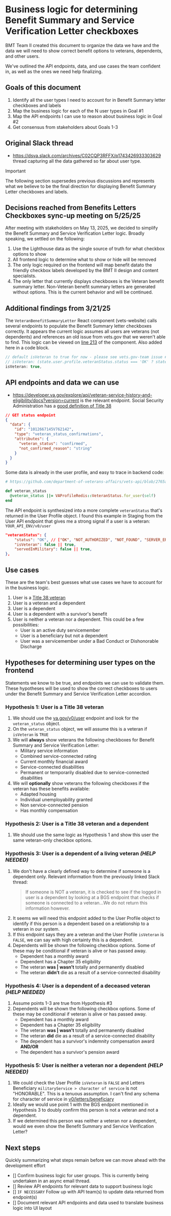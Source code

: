 # Business logic for determining Benefit Summary and Service Verification Letter checkboxes

BMT Team II created this document to organize the data we have and the data we will need to show correct benefit options to veterans, dependents, and other users.

We've outlined the API endpoints, data, and use cases the team confident in, as well as the ones we need help finalizing.

## Goals of this document
1. Identify all the user types I need to account for in Benefit Summary letter checkboxes and labels
2. Map the business logic for each of the N user types in Goal #1
3. Map the API endpoints I can use to reason about business logic in Goal #2
4. Get consensus from stakeholders about Goals 1-3

## Original Slack thread
* https://dsva.slack.com/archives/C02CQP3RFFX/p1743426933303629 thread capturing all the data gathered so far about user type.

> [!IMPORTANT]
> The following section supersedes previous discussions and represents what we believe to be the final direction for displaying Benefit Summary Letter checkboxes and labels.

## Decisions reached from Benefits Letters Checkboxes sync-up meeting on 5/25/25
After meeting with stakeholders on May 13, 2025, we decided to simplify the Benefit Summary and Service Verification Letter logic. Broadly speaking, we settled on the following:

1. Use the Lighthouse data as the single source of truth for what checkbox options to show
1. All frontend logic to determine what to show or hide will be removed
1. The only logic required on the frontend will map benefit datato the friendly checkbox labels developed by the BMT II design and content specialists.
1. The only letter that currently displays checkboxes is the Veteran benefit summary letter. Non-Veteran benefit summary letters are generated without options. This is the current behavior and will be continued.

## Additional findings from 3/21/25
The `VeteranBenefitSummaryLetter` React component (vets-website) calls several endpoints to populate the Benefit Summary letter checkboxes correctly. It appears the current logic assumes all users are veterans (not dependents) and references an old issue from vets.gov that we weren't able to find. This logic can be viewed on [line 213](https://github.com/department-of-veterans-affairs/vets-website/blob/575faac12a020577a08d5e81935f4a289d489e32/src/applications/letters/containers/VeteranBenefitSummaryLetter.jsx#L213) of the component. Also added here in a code block.

```javascript
// default isVeteran to true for now - please see vets.gov-team issue #6250
// isVeteran: (state.user.profile.veteranStatus.status === 'OK' ? state.user.profile.veteranStatus.isVeteran : true),
isVeteran: true,
```

## API endpoints and data we can use
* https://developer.va.gov/explore/api/veteran-service-history-and-eligibility/docs?version=current is the relevant endpoint. Social Security Administration has a [good definition of Title 38](https://www.ssa.gov/OP_Home/comp2/D-USC-38.html)

```json
// GET status endpoint
{
  "data": {
    "id": "1012667145V762142",
    "type": "veteran_status_confirmations",
    "attributes": {
      "veteran_status": "confirmed",
      "not_confirmed_reason": "string"
    }
  }
}
```

Some data is already in the user profile, and easy to trace in backend code:

```ruby
# https://github.com/department-of-veterans-affairs/vets-api/blob/2765a5da0eb3f8e577e83a9774440b8b42a819ac/app/models/user.rb#L386

def veteran_status
  @veteran_status ||= VAProfileRedis::VeteranStatus.for_user(self)
end
```

The API endpoint is synthesized into a more complete `veteranStatus` that's returned in the User Profile object. I found this example in Staging from the User API endpoint that gives me a strong signal if a user is a veteran: `YOUR_API_ENV/v0/user`

```json
"veteranStatus": {
	"status": "OK", // ["OK", "NOT_AUTHORIZED", "NOT_FOUND", "SERVER_ERROR"]
	"isVeteran": false || true,
    "servedInMilitary": false || true,
},
```
## Use cases
These are the team's best guesses what use cases we have to account for in the business logic.

1. User is a [Title 38 veteran](https://www.ssa.gov/OP_Home/comp2/D-USC-38.html)
2. User is a veteran and a dependent
3. User is a dependent
4. User is a dependent with a survivor's benefit
5. User is neither a veteran nor a dependent. This could be a few possibilities:
    * User is an active duty servicemember
    * User is a beneficiary but not a dependent
    * User was a servicemember under a Bad Conduct or Dishonorable Discharge

## Hypotheses for determining user types on the frontend
Statements we know to be true, and endpoints we can use to validate them. These hypotheses will be used to show the correct checkboxes to users under the Benefit Summary and Service Verification Letter accordion.

### Hypothesis 1: User is a Title 38 veteran
1. We should use the [va.gov/v0/user](https://department-of-veterans-affairs.github.io/va-digital-services-platform-docs/api-reference/#/user/getUser) endpoint and look for the `veteran_status` object.
2. On the `veteran_status` object, we will assume this is a veteran if `isVeteran` is `TRUE`
3. We will **always** show veterans the following checkboxes for Benefit Summary and Service Verification Letter:
   * Military service information
   * Combined service-connected rating
   * Current monthly financial award
   * Service-connected disabilities
   * Permanent or temporarily disabled due to service-connected disabilities
1. We will **optionally** show veterans the following checkboxes if the veteran has these benefits available:
   * Adapted housing
   * Individual unemployability granted
   * Non service-connected pension
   * Has monthly compensation

### Hypothesis 2: User is a Title 38 veteran and a dependent
1. We should use the same logic as Hypothesis 1 and show this user the same veteran-only checkbox options.

### Hypothesis 3: User is a dependent of a living veteran _(HELP NEEDED)_
1. We don't have a clearly defined way to determine if someone is a dependent only. Relevant information from the previously linked Slack thread:
   > If someone is NOT a veteran, it is checked to see if the logged in user is a dependent by looking at a BGS endpoint that checks if someone is connected to a veteran...We do not return this information however. 
2. It seems we will need this endpoint added to the User Profile object to identify if this person is a dependent based on a relationship to a veteran in our system.
3. If this endpoint says they are a veteran and the User Profile `isVeteran` is `FALSE`, we can say with high certainty this is a dependent.
4. Dependents will be shown the following checkbox options. Some of these may be conditional if veteran is alive or has passed away.
   * Dependent has a monthly award
   * Dependent has a Chapter 35 eligibility
   * The veteran **was | wasn’t** totally and permanently disabled
   * The veteran **didn’t** die as a result of a service-connected disability

### Hypothesis 4: User is a dependent of a deceased veteran _(HELP NEEDED)_
1. Assume points 1-3 are true from Hypothesis #3
2. Dependents will be shown the following checkbox options. Some of these may be conditional if veteran is alive or has passed away.
   * Dependent has a monthly award
   * Dependent has a Chapter 35 eligibility
   * The veteran **was | wasn’t** totally and permanently disabled
   * The veteran **did** die as a result of a service-connected disability
   * The dependent has a survivor's indemnity compensation award **AND/OR**
   * The dependent has a survivor's pension award

### Hypothesis 5: User is neither a veteran nor a dependent _(HELP NEEDED)_
1. We could check the User Profile `isVeteran` is `FALSE` and Letters Beneficiary `militaryService > character of service` is not "HONORABLE". This is a tenuous assumption. I can't find any schema for character of service in [v0/letters/beneficiary](https://department-of-veterans-affairs.github.io/va-digital-services-platform-docs/api-reference/#/operations/benefits_status/getLettersBeneficiary)
2. Ideally we would use point 1 with the BGS endpoint mentioned in Hypothesis 3 to doubly confirm this person is not a veteran and not a dependent.
3. If we determined this person was neither a veteran nor a dependent, would we even show the Benefit Summary and Service Verification Letter?

## Next steps
Quickly summarizing what steps remain before we can move ahead with the development effort

* [] Confirm business logic for user groups. This is currently being undertaken in an async email thread.
* [] Review API endpoints for relevant data to support business logic
* [] `IF NECESSARY` Follow up with API team(s) to update data returned from endpoint(s)
* [] Document relevant API endpoints and data used to translate business logic into UI layout
